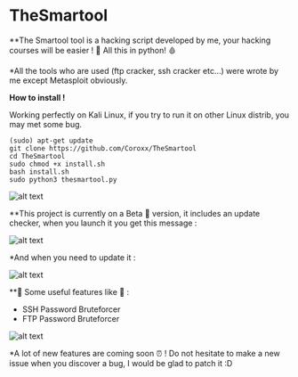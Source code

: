 # TheSmartool


**The Smartool tool is a hacking script developed by me, your hacking courses will be easier ! 🦩
All this in python!  🩸

*All the tools who are used (ftp cracker, ssh cracker etc...) were wrote by me except Metasploit obviously.

**How to install !**

Working perfectly on Kali Linux, if you try to run it on other Linux distrib, you may met some bug.

```
(sudo) apt-get update
git clone https://github.com/Coroxx/TheSmartool
cd TheSmartool
sudo chmod +x install.sh
bash install.sh
sudo python3 thesmartool.py
```


![alt text](https://i.ibb.co/9pv7g00/Capture.png)

**This project is currently on a Beta 🐉 version, it includes an update checker, when you launch it you get this message : 

![alt text](https://i.ibb.co/k627czx/image-2020-12-21-143256.pngg)

*And when you need to update it : 

![alt text](https://i.ibb.co/FsNd3MQ/image-2020-12-21-144059.png)


**🏺 Some useful features like 🏺 : 

- SSH Password Bruteforcer 
- FTP Password Bruteforcer

![alt text](https://i.ibb.co/Pj0fN3k/image-2020-12-21-144457.png)


*A lot of new features are coming soon ⏰ ! 
Do not hesitate to make a new issue when you discover a bug, I would be glad to patch it :D

